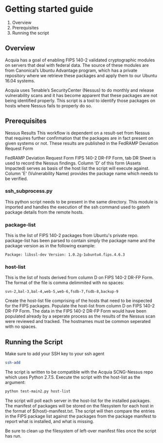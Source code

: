 # Getting started guide

1. Overview
2. Prerequisites
3. Running the script

## Overview
Acquia has a goal of enabling FIPS 140-2 validated cryptographic modules on servers that deal with federal data. The source of these modules are from Canonical’s Ubuntu Advantage program, which has a private repository where we retrieve these packages and apply them to our Ubuntu 16.04 systems.

Acquia uses Tenable’s SecurityCenter (Nessus) to do monthly and release vulnerability scans and it has become apparent that these packages are not being identified properly. This script is a tool to identify those packages on hosts where Nessus fails to properly do so.


## Prerequisites
Nessus Results
This workflow is dependent on a result-set from Nessus that requires further confirmation that the packages are in fact present on given systems or not.  These results are published in the FedRAMP Deviation Request Form

FedRAMP Deviation Request Form
FIPS 140-2 DR-FP Form, tab DR Sheet is used to record the Nessus findings.  Column 'D' of this form (Assets Impacted) serves as basis of the host list the script will execute against.  Column 'E' (Vulnerability Name) provides the package name which needs to be verified. 

### ssh_subprocess.py 
This python script needs to be present in the same directory.  This module is imported and handles the execution of the ssh command used to gaterh package details from the remote hosts.

### package-list
This is the list of FIPS 140-2 packages from Ubuntu's private repo.  package-list has been parsed to contain simply the package name and the package version as in the following example:
```
Package: libssl-dev Version: 1.0.2g-1ubuntu4.fips.4.6.3
```
### host-list
This is the list of hosts derived from column D on FIPS 140-2 DR-FP Form.  The format of the file is comma delimmited with no spaces:
```
svn-2,bal-3,bal-4,web-5,web-6,fsdb-7,fsdb-8,backup-9 
```
Create the host-list file comprising of the hosts that need to be inspected for the FIPS packages.  Populate the host-list from column D on FIPS 140-2 DR-FP Form. The data in the FIPS 140-2 DR-FP Form would have been populated already by a seperate process as the results of the Nessus scan were reviewed and tracked.  The hostnames must be common seperated with no spaces.

## Running the Script
Make sure to add your SSH key to your ssh agent
```bash
ssh-add
```
The script is written to be compatible with the Acquia SCNG-Nessus repo which uses Python 2.7.5.  Execute the script with the host-list as the argument:
```bash
python test-main2.py host-list
```
The script will poll each server in the host-list for the installed packages.  The manifest of packages will be stored on the filesystem for each host in the format of $(host)-manifest.txt.  The script will then compare the entries in the FIPS package list against the packages from the package manifest to report what is installed, and what is missing.

Be sure to clean up the filesystem of left-over manifest files once the script has run.


